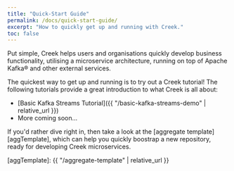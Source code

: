 ```yaml
---
title: "Quick-Start Guide"
permalink: /docs/quick-start-guide/
excerpt: "How to quickly get up and running with Creek."
toc: false
---
```


Put simple, Creek helps users and organisations quickly develop business functionality, 
utilising a microservice architecture, running on top of Apache Kafka® and other external services.

The quickest way to get up and running is to try out a Creek tutorial!
The following tutorials provide a great introduction to what Creek is all about:

* [Basic Kafka Streams Tutorial]({{ "/basic-kafka-streams-demo" | relative_url }})
* More coming soon...
  
If you'd rather dive right in, then take a look at the [aggregate template][aggTemplate], 
which can help you quickly boostrap a new repository, ready for developing Creek microservices.

[aggTemplate]: {{ "/aggregate-template" | relative_url }}